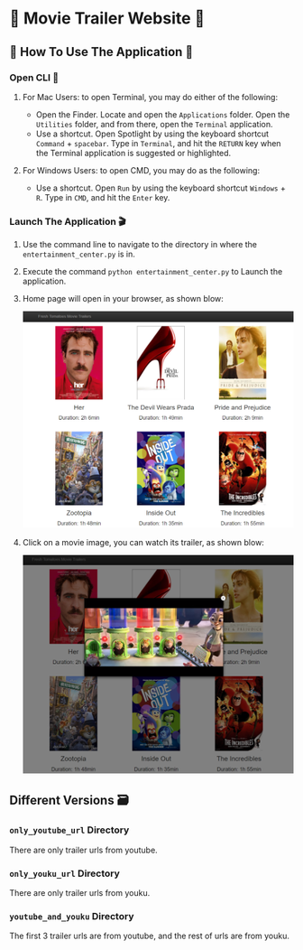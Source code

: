 # :movie_camera: Movie Trailer Website :movie_camera:

## :pencil: How To Use The Application :pencil:

### Open CLI :rocket:

1. For Mac Users: to open Terminal, you may do either of the following:

    * Open the Finder. Locate and open the `Applications` folder. Open the `Utilities` folder, and from there, open the `Terminal` application.
    * Use a shortcut. Open Spotlight by using the keyboard shortcut `Command` + `spacebar`. Type in `Terminal`, and hit the `RETURN` key when the Terminal application is suggested or highlighted.

2. For Windows Users: to open CMD, you may do as the following:
    * Use a shortcut. Open `Run` by using the keyboard shortcut `Windows` + `R`. Type in `CMD`, and hit the `Enter` key.

### Launch The Application :clapper:

1. Use the command line to navigate to the directory in where the `entertainment_center.py` is in.
2. Execute the command `python entertainment_center.py` to Launch the application.
3. Home page will open in your browser, as shown blow:

   ![HomePage](image/HomePage.png)
2. Click on a movie image, you can watch its trailer, as shown blow:

   ![ShowTrailer](image/ShowTrailer.png)


## Different Versions 🗃

### `only_youtube_url` Directory

There are only trailer urls from youtube.

### `only_youku_url` Directory

There are only trailer urls from youku.

### `youtube_and_youku` Directory

The first 3 trailer urls are from youtube, and the rest of urls are from youku. 